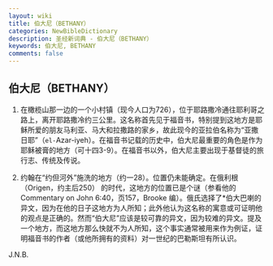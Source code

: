 ```yaml
---
layout: wiki
title: 伯大尼（BETHANY）
categories: NewBibleDictionary
description: 圣经新词典 - 伯大尼（BETHANY）
keywords: 伯大尼, BETHANY
comments: false
---
```


## 伯大尼（BETHANY）

1. 在橄榄山那一边的一个小村镇（现今人口为726），位于耶路撒冷通往耶利哥之路上，离开耶路撒冷约三公里。这名称首先见于福音书，特别提到这地方是耶稣所爱的朋友马利亚、马大和拉撒路的家乡，故此现今的亚拉伯名称为“亚撒日耶”（`el-`Azar-iyeh）。在福音书记载的历史中，伯大尼最重要的角色是作为耶稣被膏的地方（可十四3-9）。在福音书以外，伯大尼主要出现于基督徒的旅行志、传统及传说。

2. 约翰在“约但河外”施洗的地方（约一28）。位置仍未能确定。在俄利根（Origen，约主后250） 的时代，这地方的位置已是个谜（参看他的 Commentary on John 6:40，页157，Brooke 编）。俄氏选择了*伯大巴喇的异文，因为在他的日子这地方为人所知；此外他认为这名称的寓意或可证明他的观点是正确的。然而“伯大尼”应该是较可靠的异文，因为较难的异文。提及一个地方，而这地方那么快就不为人所知，这个事实通常被用来作为例证，证明福音书的作者（或他所拥有的资料）对一世纪的巴勒斯坦有所认识。

J.N.B.






